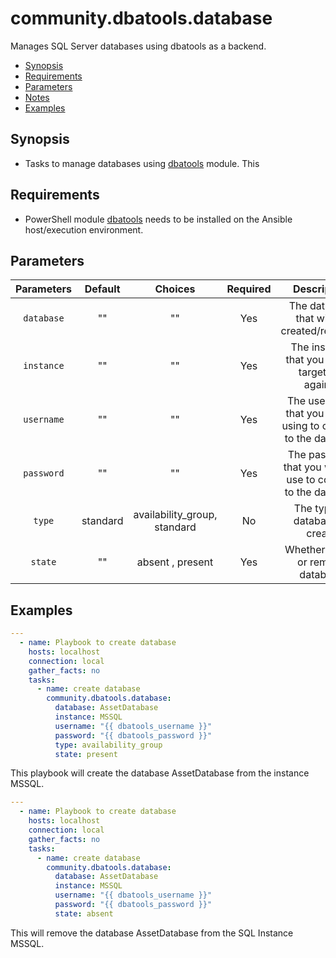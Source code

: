 # community.dbatools.database
Manages SQL Server databases using dbatools as a backend.

* [Synopsis](#Synopsis)
* [Requirements](#Requirements)
* [Parameters](#Parameters)
* [Notes](#Notes)
* [Examples](#Example)

## Synopsis
* Tasks to manage databases using [dbatools](https://github.com/sqlcollaborative/dbatools) module. This

## Requirements 
* PowerShell module [dbatools](https://github.com/sqlcollaborative/dbatools) needs to be installed on the Ansible host/execution environment.

## Parameters
|Parameters|Default| Choices|Required|Description|Example|
|:---:|:---:|:--:|:---:|:---:|:---:|
| `database`|""|""| Yes| The database that will be created/removed | Assets
| `instance` |""| ""|Yes |The instance that you will be targetting against| SQLServer
| `username` |""| "" | Yes | The username that you will be using to connect to the database| domain\johndoe , bob |
|`password`|"" | ""| Yes| The password that you want to use to connect to the database | password
| `type`   |standard | availability_group, standard| No |  The type of database to create | availailability_group
| `state` | "" | absent , present | Yes | Whether to add or remove database | present

## Examples


```yaml
---
  - name: Playbook to create database
    hosts: localhost
    connection: local
    gather_facts: no
    tasks:
      - name: create database 
        community.dbatools.database:
          database: AssetDatabase
          instance: MSSQL
          username: "{{ dbatools_username }}"
          password: "{{ dbatools_password }}"
          type: availability_group
          state: present
```
This playbook will create the database AssetDatabase from the instance MSSQL.

```yaml
---
  - name: Playbook to create database
    hosts: localhost
    connection: local
    gather_facts: no
    tasks:
      - name: create database 
        community.dbatools.database:
          database: AssetDatabase
          instance: MSSQL
          username: "{{ dbatools_username }}"
          password: "{{ dbatools_password }}"
          state: absent
```
This will remove the database AssetDatabase from the SQL Instance MSSQL.
